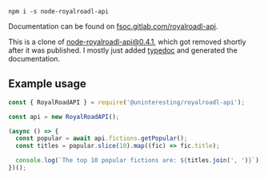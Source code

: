 ```
npm i -s node-royalroadl-api
```

Documentation can be found on [fsoc.gitlab.com/royalroadl-api](https://fsoc.gitlab.io/royalroadl-api/classes/royalroadapi.html).

This is a clone of node-royalroadl-api@0.4.1, which got removed shortly after it was published. I mostly just added [typedoc](https://github.com/TypeStrong/typedoc) and generated the documentation.

## Example usage

```javascript
const { RoyalRoadAPI } = require('@uninteresting/royalroadl-api');

const api = new RoyalRoadAPI();

(async () => {
  const popular = await api.fictions.getPopular();
  const titles = popular.slice(10).map((fic) => fic.title);

  console.log(`The top 10 popular fictions are: ${titles.join(', ')}`);
})();
```